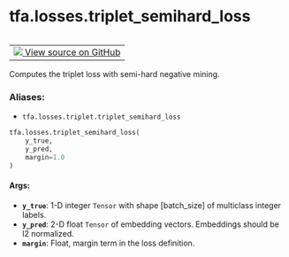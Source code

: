 <div itemscope itemtype="http://developers.google.com/ReferenceObject">
<meta itemprop="name" content="tfa.losses.triplet_semihard_loss" />
<meta itemprop="path" content="Stable" />
</div>

# tfa.losses.triplet_semihard_loss


<table class="tfo-notebook-buttons tfo-api" align="left">

<td>
  <a target="_blank" href="https://github.com/tensorflow/addons/tree/r0.6/tensorflow_addons/losses/triplet.py#L63-L131">
    <img src="https://www.tensorflow.org/images/GitHub-Mark-32px.png" />
    View source on GitHub
  </a>
</td></table>



Computes the triplet loss with semi-hard negative mining.

### Aliases:

* `tfa.losses.triplet.triplet_semihard_loss`


``` python
tfa.losses.triplet_semihard_loss(
    y_true,
    y_pred,
    margin=1.0
)
```



<!-- Placeholder for "Used in" -->


#### Args:


* <b>`y_true`</b>: 1-D integer `Tensor` with shape [batch_size] of
  multiclass integer labels.
* <b>`y_pred`</b>: 2-D float `Tensor` of embedding vectors. Embeddings should
  be l2 normalized.
* <b>`margin`</b>: Float, margin term in the loss definition.